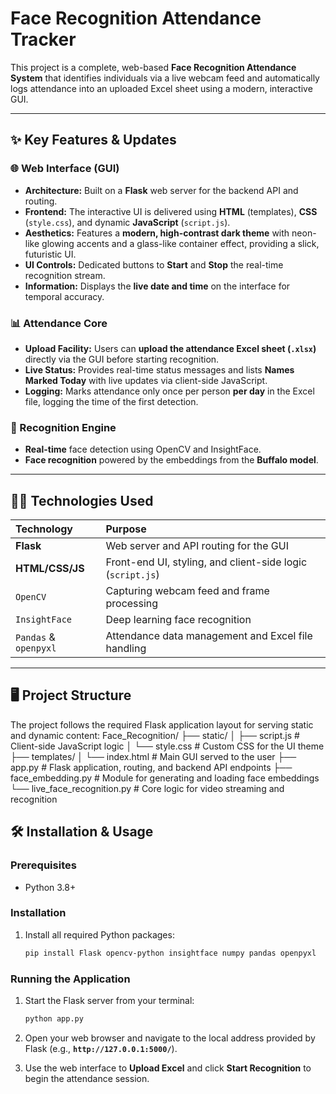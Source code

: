 # Face Recognition Attendance Tracker

This project is a complete, web-based **Face Recognition Attendance System** that identifies individuals via a live webcam feed and automatically logs attendance into an uploaded Excel sheet using a modern, interactive GUI.

---

## ✨ Key Features & Updates

### 🌐 Web Interface (GUI)
* **Architecture:** Built on a **Flask** web server for the backend API and routing.
* **Frontend:** The interactive UI is delivered using **HTML** (templates), **CSS** (`style.css`), and dynamic **JavaScript** (`script.js`).
* **Aesthetics:** Features a **modern, high-contrast dark theme** with neon-like glowing accents and a glass-like container effect, providing a slick, futuristic UI.
* **UI Controls:** Dedicated buttons to **Start** and **Stop** the real-time recognition stream.
* **Information:** Displays the **live date and time** on the interface for temporal accuracy.

### 📊 Attendance Core
* **Upload Facility:** Users can **upload the attendance Excel sheet (`.xlsx`)** directly via the GUI before starting recognition.
* **Live Status:** Provides real-time status messages and lists **Names Marked Today** with live updates via client-side JavaScript.
* **Logging:** Marks attendance only once per person **per day** in the Excel file, logging the time of the first detection.

### 🧠 Recognition Engine
* **Real-time** face detection using OpenCV and InsightFace.
* **Face recognition** powered by the embeddings from the **Buffalo model**.

---

## 👨‍💻 Technologies Used

| Technology | Purpose |
| :--- | :--- |
| **Flask** | Web server and API routing for the GUI |
| **HTML/CSS/JS** | Front-end UI, styling, and client-side logic (`script.js`) |
| `OpenCV` | Capturing webcam feed and frame processing |
| `InsightFace` | Deep learning face recognition |
| `Pandas` & `openpyxl` | Attendance data management and Excel file handling |

---

## 🖥️ Project Structure

The project follows the required Flask application layout for serving static and dynamic content:
Face_Recognition/
├── static/
│   ├── script.js             # Client-side JavaScript logic
│   └── style.css             # Custom CSS for the UI theme
├── templates/
│   └── index.html            # Main GUI served to the user
├── app.py                    # Flask application, routing, and backend API endpoints
├── face_embedding.py         # Module for generating and loading face embeddings
└── live_face_recognition.py  # Core logic for video streaming and recognition

## 🛠️ Installation & Usage

### Prerequisites

-   Python 3.8+

### Installation

1.  Install all required Python packages:

    ```bash
    pip install Flask opencv-python insightface numpy pandas openpyxl
    ```

### Running the Application

1.  Start the Flask server from your terminal:

    ```bash
    python app.py
    ```

2.  Open your web browser and navigate to the local address provided by Flask (e.g., **`http://127.0.0.1:5000/`**).

3.  Use the web interface to **Upload Excel** and click **Start Recognition** to begin the attendance session.